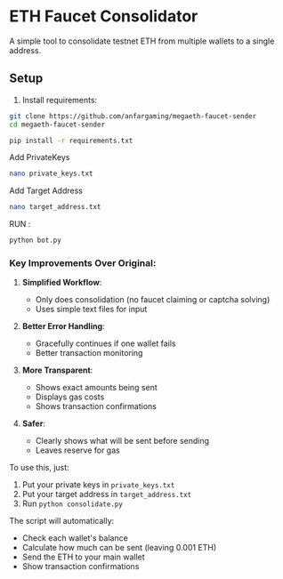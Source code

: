# ETH Faucet Consolidator

A simple tool to consolidate testnet ETH from multiple wallets to a single address.

## Setup

1. Install requirements:
```bash
git clone https://github.com/anfargaming/megaeth-faucet-sender
cd megaeth-faucet-sender
```
```bash
pip install -r requirements.txt
```
Add PrivateKeys
```bash
nano private_keys.txt
```

Add Target Address
```bash
nano target_address.txt
```
RUN : 
```bash
python bot.py
```


### Key Improvements Over Original:

1. **Simplified Workflow**:
   - Only does consolidation (no faucet claiming or captcha solving)
   - Uses simple text files for input

2. **Better Error Handling**:
   - Gracefully continues if one wallet fails
   - Better transaction monitoring

3. **More Transparent**:
   - Shows exact amounts being sent
   - Displays gas costs
   - Shows transaction confirmations

4. **Safer**:
   - Clearly shows what will be sent before sending
   - Leaves reserve for gas

To use this, just:
1. Put your private keys in `private_keys.txt`
2. Put your target address in `target_address.txt`
3. Run `python consolidate.py`

The script will automatically:
- Check each wallet's balance
- Calculate how much can be sent (leaving 0.001 ETH)
- Send the ETH to your main wallet
- Show transaction confirmations
